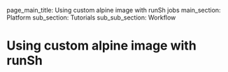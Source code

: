 page_main_title: Using custom alpine image with runSh jobs
main_section: Platform
sub_section: Tutorials
sub_sub_section: Workflow

# Using custom alpine image with runSh
